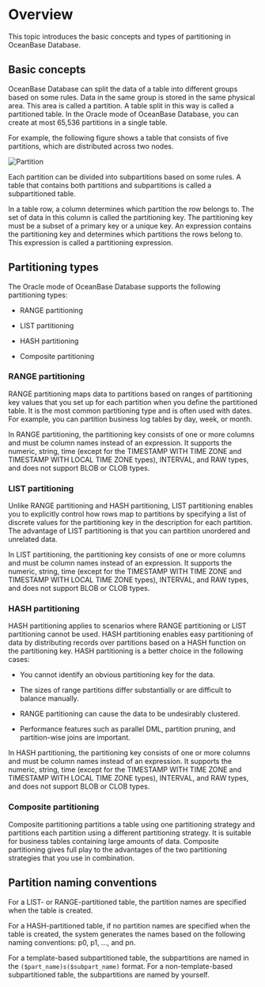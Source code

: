 # Overview

This topic introduces the basic concepts and types of partitioning in OceanBase Database.

## Basic concepts

OceanBase Database can split the data of a table into different groups based on some rules. Data in the same group is stored in the same physical area. This area is called a partition. A table split in this way is called a partitioned table. In the Oracle mode of OceanBase Database, you can create at most 65,536 partitions in a single table.

For example, the following figure shows a table that consists of five partitions, which are distributed across two nodes.

![Partition](https://obbusiness-private.oss-cn-shanghai.aliyuncs.com/doc/img/observer-enterprise/V4.2.1/EN_US/700.reference/300.database-object-management/%E5%86%85%E6%A0%B839.png)

Each partition can be divided into subpartitions based on some rules. A table that contains both partitions and subpartitions is called a subpartitioned table.

In a table row, a column determines which partition the row belongs to. The set of data in this column is called the partitioning key. The partitioning key must be a subset of a primary key or a unique key. An expression contains the partitioning key and determines which partitions the rows belong to. This expression is called a partitioning expression.

## Partitioning types

The Oracle mode of OceanBase Database supports the following partitioning types:

* RANGE partitioning

* LIST partitioning

* HASH partitioning

* Composite partitioning

### RANGE partitioning

RANGE partitioning maps data to partitions based on ranges of partitioning key values that you set up for each partition when you define the partitioned table. It is the most common partitioning type and is often used with dates. For example, you can partition business log tables by day, week, or month.

In RANGE partitioning, the partitioning key consists of one or more columns and must be column names instead of an expression. It supports the numeric, string, time (except for the TIMESTAMP WITH TIME ZONE and TIMESTAMP WITH LOCAL TIME ZONE types), INTERVAL, and RAW types, and does not support BLOB or CLOB types.

### LIST partitioning

Unlike RANGE partitioning and HASH partitioning, LIST partitioning enables you to explicitly control how rows map to partitions by specifying a list of discrete values for the partitioning key in the description for each partition. The advantage of LIST partitioning is that you can partition unordered and unrelated data.

In LIST partitioning, the partitioning key consists of one or more columns and must be column names instead of an expression. It supports the numeric, string, time (except for the TIMESTAMP WITH TIME ZONE and TIMESTAMP WITH LOCAL TIME ZONE types), INTERVAL, and RAW types, and does not support BLOB or CLOB types.

### HASH partitioning

HASH partitioning applies to scenarios where RANGE partitioning or LIST partitioning cannot be used. HASH partitioning enables easy partitioning of data by distributing records over partitions based on a HASH function on the partitioning key. HASH partitioning is a better choice in the following cases:

* You cannot identify an obvious partitioning key for the data.

* The sizes of range partitions differ substantially or are difficult to balance manually.

* RANGE partitioning can cause the data to be undesirably clustered.

* Performance features such as parallel DML, partition pruning, and partition-wise joins are important.

In HASH partitioning, the partitioning key consists of one or more columns and must be column names instead of an expression. It supports the numeric, string, time (except for the TIMESTAMP WITH TIME ZONE and TIMESTAMP WITH LOCAL TIME ZONE types), INTERVAL, and RAW types, and does not support BLOB or CLOB types.

### Composite partitioning

Composite partitioning partitions a table using one partitioning strategy and partitions each partition using a different partitioning strategy. It is suitable for business tables containing large amounts of data. Composite partitioning gives full play to the advantages of the two partitioning strategies that you use in combination.

## Partition naming conventions

For a LIST- or RANGE-partitioned table, the partition names are specified when the table is created.

For a HASH-partitioned table, if no partition names are specified when the table is created, the system generates the names based on the following naming conventions: p0, p1, ..., and pn.

For a template-based subpartitioned table, the subpartitions are named in the `($part_name)s($subpart_name)` format. For a non-template-based subpartitioned table, the subpartitions are named by yourself.
